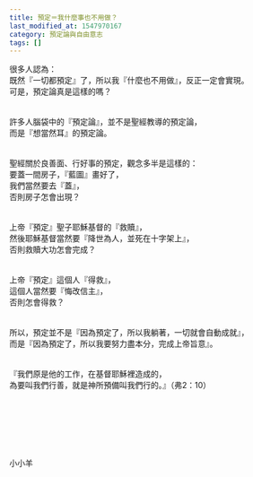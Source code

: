 ```yaml
---
title: 預定＝我什麼事也不用做？
last_modified_at: 1547970167
category: 預定論與自由意志
tags: []
---
```


很多人認為：<br>既然『一切都預定』了，所以我『什麼也不用做』，反正一定會實現。<br>可是，預定論真是這樣的嗎？<br><!--more--><br><br>許多人腦袋中的『預定論』，並不是聖經教導的預定論，<br>而是『想當然耳』的預定論。<br><br><br>聖經關於良善面、行好事的預定，觀念多半是這樣的：<br>要蓋一間房子，『藍圖』畫好了，<br>我們當然要去『蓋』，<br>否則房子怎會出現？<br><br><br>上帝『預定』聖子耶穌基督的『救贖』，<br>然後耶穌基督當然要『降世為人，並死在十字架上』，<br>否則救贖大功怎會完成？<br><br><br>上帝『預定』這個人『得救』，<br>這個人當然要『悔改信主』，<br>否則怎會得救？<br><br><br>所以，預定並不是『因為預定了，所以我躺著，一切就會自動成就』，<br>而是『因為預定了，所以我要努力盡本分，完成上帝旨意』。<br><br><br>『我們原是他的工作，在基督耶穌裡造成的，<br>為要叫我們行善，就是神所預備叫我們行的。』（弗2：10）<br><br><br><br><br><br><br><br>小小羊<br><br>
